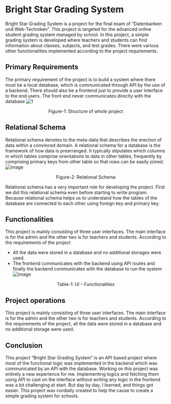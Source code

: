 # Bright Star Grading System
Bright Star Grading System is a project for the final exam of “Datenbanken und Web-Techniken”. This 
project is targeted for the advanced online student grading system managed by school. In this project, 
a simple grading system is developed where teachers and students can find information about classes, 
subjects, and test grades. There were various other functionalities implemented according to the 
project requirements.

## Primary Requirements
The primary requirement of the project is to build a system where there must be a local database, 
which is communicated through API by the use of a backend. There should also be a frontend just to 
provide a user interface to the end users. The front end never communicates directly with the 
database
![1](https://github.com/ArafatTheGoldenBoy/Bright-Star-Grading-System/assets/8183410/ccea85e5-9b3c-4ecc-b140-8b1ed2724166)<br>
<p align="center">Figure-1: Structure of whole project</p>

## Relational Schema
Relational schema denotes to the meta-data that describes the erection of data within a convinced 
domain. A relational schema for a database is the framework of how data is prearranged. It typically 
stipulates which columns in which tables comprise orientations to data in other tables, frequently by 
comprising primary keys from other table so that rows can be easily joined.
![image](https://github.com/ArafatTheGoldenBoy/Bright-Star-Grading-System/assets/8183410/bdfecb6e-4ce7-4491-b43a-fd611fa4432d)<br>
<p align="center">Figure-2: Relational Schema</p>
Relational schema has a very important role for developing the project. First we did this relational schema even before starting to write program. Because relational schema helps us to understand how the tables of the database are connected to each other using foreign key and primary key.

## Functionalities
This project is mainly consisting of three user interfaces. The main interface is for the admin and the 
other two is for teachers and students. According to the requirements of the project
- All the data were stored in a database and no additional storages were used.
- The frontend communicates with the backend using API routes and finally the backend 
communicates with the database to run the system
![image](https://github.com/ArafatTheGoldenBoy/Bright-Star-Grading-System/assets/8183410/c7534954-5edc-4e42-b444-32efb5786455)<br>
<p align="center">Table-1: UI – Functionalities</p>

## Project operations
This project is mainly consisting of three user interfaces. The main interface is for the admin and the other two is for teachers and students. According to the requirements of the project, all the data were stored in a database and no additional storage were used. 

## Conclusion
This project “Bright Star Grading System” is an API based project where most of the functional logic was implemented in the backend which was communicated by an API with the database. Working on this project was entirely a new experience for me. Implementing logics and fetching them using API to cast on the interface without writing any logic in the frontend was a bit challenging at start. But day by day, I learned, and things got easier. This project was cordially created to help the cause to create a simple grading system for schools.
